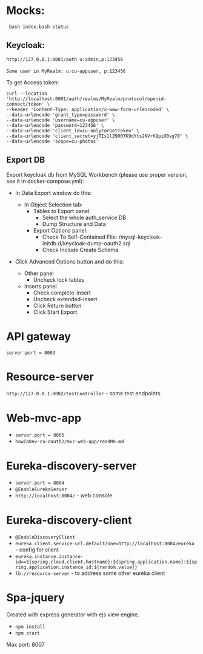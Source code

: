 # Mocks:
` bash index.bash status`


## Keycloak:
`http://127.0.0.1:8001/auth u:admin,p:123456`
<br><br>
`Some user in MyRealm: u:cu-appuser, p:123456`

To get Access token:<br>
````
curl --location 'http://localhost:8001/auth/realms/MyRealm/protocol/openid-connect/token' \
--header 'Content-Type: application/x-www-form-urlencoded' \
--data-urlencode 'grant_type=password' \
--data-urlencode 'username=cu-appuser' \
--data-urlencode 'password=123456' \
--data-urlencode 'client_id=cu-onlyForGetToken' \
--data-urlencode 'client_secret=yjTIs1lZ9007K9dYts2NVrK9piO0sg70' \
--data-urlencode 'scope=cu-photos'
````



## Export DB

Export keycloak db from MySQL Workbench (please use proper version, see it in docker-compose.yml):


- In Data Export window do this:

  - In Object Selection tab:
    - Tables to Export panel:
      - Select the whole auth_service DB
      - Dump Structure and Data
    - Export Options panel:
      - Check To Self-Contained File: <your-repos-dir>/mysql-keycloak-initdb.d/keycloak-dump-oauth2.sql
      - Check Include Create Schema
- Click Advanced Options button and do this:
  - Other panel
    - Uncheck lock tables
  - Inserts panel
    - Check complete-insert
    - Uncheck extended-insert
    - Click Return button
    - Click Start Export

# API gateway

`server.port = 8003`

# Resource-server
`http://127.0.0.1:8002/testController` - some test endpoints.


# Web-mvc-app

- `server.port = 8005`
- `howToDev-cu-oauth2/mvc-web-app/readMe.md`


# Eureka-discovery-server

- `server.port = 8004`
- `@EnableEurekaServer`
- `http://localhost:8004/` - web console

# Eureka-discovery-client
- `@EnableDiscoveryClient`
- `eureka.client.service-url.defaultZone=http://localhost:8004/eureka` - config for client
- `eureka.instance.instance-id==${spring.cloud.client.hostname}:${spring.application.name}:${spring.application.instance_id:${random.value}}`
- `lb://resource-server` - to address some other eureka client

# Spa-jquery
Created with express generator with ejs view engine.
- `npm install`
- `npm start`

Max port: 8007

